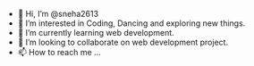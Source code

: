 - 👋 Hi, I’m @sneha2613
- 👀 I’m interested in Coding, Dancing and exploring new things.
- 🌱 I’m currently learning web development.
- 💞️ I’m looking to collaborate on web development project.
- 📫 How to reach me ...

<!---
sneha2613/sneha2613 is a ✨ special ✨ repository because its `README.md` (this file) appears on your GitHub profile.
You can click the Preview link to take a look at your changes.
--->
